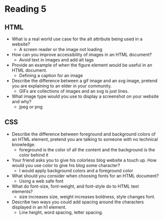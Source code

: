 # Reading 5

## HTML

- What is a real world use case for the alt attribute being used in a website?
  - A screen reader or the image not loading
- How can you improve accessibility of images in an HTML document?
  - Avoid text in images and add alt tags
- Provide an example of when the figure element would be useful in an HTML document.
  - Defining a caption for an image
- Describe the difference between a gif image and an svg image, pretend you are explaining to an elder in your community.
  - GIFs are collections of images and an svg is just lines.
- What image type would you use to display a screenshot on your website and why?
  - jpeg or png

## CSS
- Describe the difference between foreground and background colors of an HTML element, pretend you are talking to someone with no technical knowledge.
  - foreground is the color of all the content and the background is the color behind it
- Your friend asks you to give his colorless blog website a touch up. How would you use color to give his blog some character?
  - I would apply background colors and a foreground color
- What should you consider when choosing fonts for an HTML document?
  - Using a web safe font
- What do font-size, font-weight, and font-style do to HTML text elements?
  - size increases size, weight increases boldness, style changes font.
- Describe two ways you could add spacing around the characters displayed in an h1 element.
  - Line height, word spacing, letter spacing.